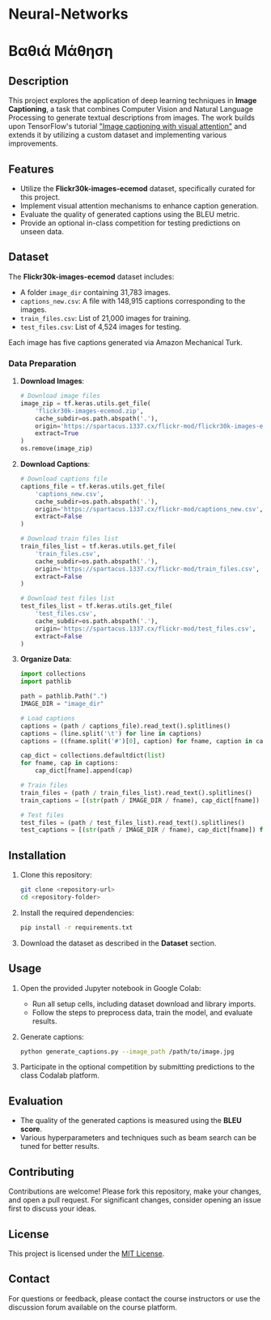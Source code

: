 # Neural-Networks

# Βαθιά Μάθηση

## Description

This project explores the application of deep learning techniques in **Image Captioning**, a task that combines Computer Vision and Natural Language Processing to generate textual descriptions from images. The work builds upon TensorFlow's tutorial ["Image captioning with visual attention"](https://www.TensorFlow.org/tutorials/text/image_captioning) and extends it by utilizing a custom dataset and implementing various improvements.

## Features

- Utilize the **Flickr30k-images-ecemod** dataset, specifically curated for this project.
- Implement visual attention mechanisms to enhance caption generation.
- Evaluate the quality of generated captions using the BLEU metric.
- Provide an optional in-class competition for testing predictions on unseen data.

## Dataset

The **Flickr30k-images-ecemod** dataset includes:
- A folder `image_dir` containing 31,783 images.
- `captions_new.csv`: A file with 148,915 captions corresponding to the images.
- `train_files.csv`: List of 21,000 images for training.
- `test_files.csv`: List of 4,524 images for testing.

Each image has five captions generated via Amazon Mechanical Turk.

### Data Preparation

1. **Download Images**:
   ```python
   # Download image files
   image_zip = tf.keras.utils.get_file(
       'flickr30k-images-ecemod.zip',
       cache_subdir=os.path.abspath('.'),
       origin='https://spartacus.1337.cx/flickr-mod/flickr30k-images-ecemod.zip',
       extract=True
   )
   os.remove(image_zip)
   ```

2. **Download Captions**:
   ```python
   # Download captions file
   captions_file = tf.keras.utils.get_file(
       'captions_new.csv',
       cache_subdir=os.path.abspath('.'),
       origin='https://spartacus.1337.cx/flickr-mod/captions_new.csv',
       extract=False
   )

   # Download train files list
   train_files_list = tf.keras.utils.get_file(
       'train_files.csv',
       cache_subdir=os.path.abspath('.'),
       origin='https://spartacus.1337.cx/flickr-mod/train_files.csv',
       extract=False
   )

   # Download test files list
   test_files_list = tf.keras.utils.get_file(
       'test_files.csv',
       cache_subdir=os.path.abspath('.'),
       origin='https://spartacus.1337.cx/flickr-mod/test_files.csv',
       extract=False
   )
   ```

3. **Organize Data**:
   ```python
   import collections
   import pathlib

   path = pathlib.Path(".")
   IMAGE_DIR = "image_dir"

   # Load captions
   captions = (path / captions_file).read_text().splitlines()
   captions = (line.split('\t') for line in captions)
   captions = ((fname.split('#')[0], caption) for fname, caption in captions)

   cap_dict = collections.defaultdict(list)
   for fname, cap in captions:
       cap_dict[fname].append(cap)

   # Train files
   train_files = (path / train_files_list).read_text().splitlines()
   train_captions = [(str(path / IMAGE_DIR / fname), cap_dict[fname]) for fname in train_files]

   # Test files
   test_files = (path / test_files_list).read_text().splitlines()
   test_captions = [(str(path / IMAGE_DIR / fname), cap_dict[fname]) for fname in test_files]
   ```

## Installation

1. Clone this repository:
   ```bash
   git clone <repository-url>
   cd <repository-folder>
   ```
2. Install the required dependencies:
   ```bash
   pip install -r requirements.txt
   ```
3. Download the dataset as described in the **Dataset** section.

## Usage

1. Open the provided Jupyter notebook in Google Colab:
   - Run all setup cells, including dataset download and library imports.
   - Follow the steps to preprocess data, train the model, and evaluate results.

2. Generate captions:
   ```bash
   python generate_captions.py --image_path /path/to/image.jpg
   ```

3. Participate in the optional competition by submitting predictions to the class Codalab platform.

## Evaluation

- The quality of the generated captions is measured using the **BLEU score**.
- Various hyperparameters and techniques such as beam search can be tuned for better results.

## Contributing

Contributions are welcome! Please fork this repository, make your changes, and open a pull request. For significant changes, consider opening an issue first to discuss your ideas.

## License

This project is licensed under the [MIT License](LICENSE).

## Contact

For questions or feedback, please contact the course instructors or use the discussion forum available on the course platform.
